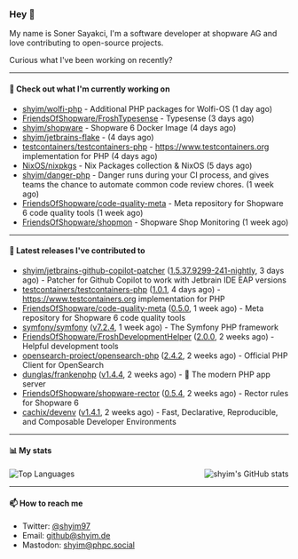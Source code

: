 ### Hey 👋

My name is Soner Sayakci, I'm a software developer at shopware AG and love contributing to open-source projects.

Curious what I've been working on recently?

---

#### 👷 Check out what I'm currently working on

- [shyim/wolfi-php](https://github.com/shyim/wolfi-php) - Additional PHP packages for Wolfi-OS (1 day ago)
- [FriendsOfShopware/FroshTypesense](https://github.com/FriendsOfShopware/FroshTypesense) - Typesense (3 days ago)
- [shyim/shopware](https://github.com/shyim/shopware) - Shopware 6 Docker Image (4 days ago)
- [shyim/jetbrains-flake](https://github.com/shyim/jetbrains-flake) -  (4 days ago)
- [testcontainers/testcontainers-php](https://github.com/testcontainers/testcontainers-php) - https://www.testcontainers.org implementation for PHP (4 days ago)
- [NixOS/nixpkgs](https://github.com/NixOS/nixpkgs) - Nix Packages collection &amp; NixOS (5 days ago)
- [shyim/danger-php](https://github.com/shyim/danger-php) - Danger runs during your CI process, and gives teams the chance to automate common code review chores. (1 week ago)
- [FriendsOfShopware/code-quality-meta](https://github.com/FriendsOfShopware/code-quality-meta) - Meta repository for Shopware 6 code quality tools (1 week ago)
- [FriendsOfShopware/shopmon](https://github.com/FriendsOfShopware/shopmon) - Shopware Shop Monitoring (1 week ago)

---

#### 🔭 Latest releases I've contributed to

- [shyim/jetbrains-github-copilot-patcher](https://github.com/shyim/jetbrains-github-copilot-patcher) ([1.5.37.9299-241-nightly](https://github.com/shyim/jetbrains-github-copilot-patcher/releases/tag/1.5.37.9299-241-nightly), 3 days ago) - Patcher for Github Copilot to work with Jetbrain IDE EAP versions
- [testcontainers/testcontainers-php](https://github.com/testcontainers/testcontainers-php) ([1.0.1](https://github.com/testcontainers/testcontainers-php/releases/tag/1.0.1), 4 days ago) - https://www.testcontainers.org implementation for PHP
- [FriendsOfShopware/code-quality-meta](https://github.com/FriendsOfShopware/code-quality-meta) ([0.5.0](https://github.com/FriendsOfShopware/code-quality-meta/releases/tag/0.5.0), 1 week ago) - Meta repository for Shopware 6 code quality tools
- [symfony/symfony](https://github.com/symfony/symfony) ([v7.2.4](https://github.com/symfony/symfony/releases/tag/v7.2.4), 1 week ago) - The Symfony PHP framework
- [FriendsOfShopware/FroshDevelopmentHelper](https://github.com/FriendsOfShopware/FroshDevelopmentHelper) ([2.0.0](https://github.com/FriendsOfShopware/FroshDevelopmentHelper/releases/tag/2.0.0), 2 weeks ago) - Helpful development tools
- [opensearch-project/opensearch-php](https://github.com/opensearch-project/opensearch-php) ([2.4.2](https://github.com/opensearch-project/opensearch-php/releases/tag/2.4.2), 2 weeks ago) - Official PHP Client for OpenSearch
- [dunglas/frankenphp](https://github.com/dunglas/frankenphp) ([v1.4.4](https://github.com/dunglas/frankenphp/releases/tag/v1.4.4), 2 weeks ago) - 🧟 The modern PHP app server
- [FriendsOfShopware/shopware-rector](https://github.com/FriendsOfShopware/shopware-rector) ([0.5.4](https://github.com/FriendsOfShopware/shopware-rector/releases/tag/0.5.4), 2 weeks ago) - Rector rules for Shopware 6
- [cachix/devenv](https://github.com/cachix/devenv) ([v1.4.1](https://github.com/cachix/devenv/releases/tag/v1.4.1), 2 weeks ago) - Fast, Declarative, Reproducible, and Composable Developer Environments

---

#### 📊 My stats

<img align="right" alt="shyim's GitHub stats" src="https://github-readme-stats.vercel.app/api?username=shyim&count_private=1&show_icons=true&" />

![Top Languages](https://github-readme-stats.vercel.app/api/top-langs/?username=shyim)

---

#### 📫 How to reach me

- Twitter: [@shyim97](https://twitter.com/shyim97)
- Email: [github@shyim.de](mailto://github@shyim.de)
- Mastodon: <a rel="me" href="https://phpc.social/@shyim">shyim@phpc.social</a>
